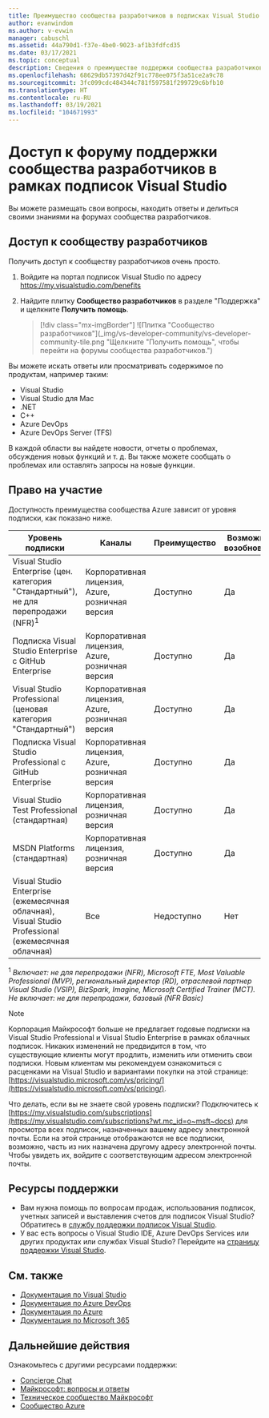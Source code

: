 ```yaml
---
title: Преимущество сообщества разработчиков в подписках Visual Studio | Документация Майкрософт
author: evanwindom
ms.author: v-evwin
manager: cabuschl
ms.assetid: 44a790d1-f37e-4be0-9023-af1b3fdfcd35
ms.date: 03/17/2021
ms.topic: conceptual
description: Сведения о преимуществе поддержки сообщества разработчиков, включенном в некоторые подписки Visual Studio.
ms.openlocfilehash: 68629db57397d42f91c778ee075f3a51ce2a9c78
ms.sourcegitcommit: 3fc099cdc484344c781f597581f299729c6bfb10
ms.translationtype: HT
ms.contentlocale: ru-RU
ms.lasthandoff: 03/19/2021
ms.locfileid: "104671993"
---
```

# <a name="developer-community-support-forum-in-visual-studio-subscriptions"></a>Доступ к форуму поддержки сообщества разработчиков в рамках подписок Visual Studio
Вы можете размещать свои вопросы, находить ответы и делиться своими знаниями на форумах сообщества разработчиков.

## <a name="access-the-developer-community"></a>Доступ к сообществу разработчиков
Получить доступ к сообществу разработчиков очень просто.
1. Войдите на портал подписок Visual Studio по адресу <https://my.visualstudio.com/benefits>
0. Найдите плитку **Сообщество разработчиков** в разделе "Поддержка" и щелкните **Получить помощь**.

   > [!div class="mx-imgBorder"]
   > ![Плитка "Сообщество разработчиков"](_img/vs-developer-community/vs-developer-community-tile.png "Щелкните "Получить помощь", чтобы перейти на форумы сообщества разработчиков.")

Вы можете искать ответы или просматривать содержимое по продуктам, например таким:
- Visual Studio
- Visual Studio для Mac
- .NET
- C++
- Azure DevOps
- Azure DevOps Server (TFS)

В каждой области вы найдете новости, отчеты о проблемах, обсуждения новых функций и т. д. Вы также можете сообщать о проблемах или оставлять запросы на новые функции.  


## <a name="eligibility"></a>Право на участие
Доступность преимущества сообщества Azure зависит от уровня подписки, как показано ниже.

|                                          Уровень подписки                                           |     Каналы      |    Преимущество    | Возможность возобновления |
|-------------------------------------------------------------------------------------------------------|-------------------|---------------|------------|
|                           Visual Studio Enterprise (цен. категория "Стандартный"), не для перепродажи (NFR)<sup>1</sup>                            | Корпоративная лицензия, Azure, розничная версия |   Доступно    |    Да     |
|                           Подписка Visual Studio Enterprise с GitHub Enterprise                           | Корпоративная лицензия, Azure, розничная версия |   Доступно    |    Да     |
|                          Visual Studio Professional (ценовая категория "Стандартный")                          | Корпоративная лицензия, Azure, розничная версия |   Доступно    |    Да     |
|                          Подписка Visual Studio Professional с GitHub Enterprise                          | Корпоративная лицензия, Azure, розничная версия |   Доступно    |    Да     |
|                              Visual Studio Test Professional (стандартная)                               |    Корпоративная лицензия, розничная версия     |   Доступно    |    Да     |
|                                       MSDN Platforms (стандартная)                                       |    Корпоративная лицензия, розничная версия     |   Доступно    |    Да     |
| Visual Studio Enterprise (ежемесячная облачная), Visual Studio Professional (ежемесячная облачная)|        Все        | Недоступно |     Нет     |

<sup>1</sup> *Включает: не для перепродажи (NFR), Microsoft FTE, Most Valuable Professional (MVP), региональный директор (RD), отраслевой партнер Visual Studio (VSIP), BizSpark, Imagine, Microsoft Certified Trainer (MCT).  Не включает: не для перепродажи, базовый (NFR Basic)*

> [!NOTE]
> Корпорация Майкрософт больше не предлагает годовые подписки на Visual Studio Professional и Visual Studio Enterprise в рамках облачных подписок. Никаких изменений не предвидится в том, что существующие клиенты могут продлить, изменить или отменить свои подписки. Новым клиентам мы рекомендуем ознакомиться с расценками на Visual Studio и вариантами покупки на этой странице: [https://visualstudio.microsoft.com/vs/pricing/](https://visualstudio.microsoft.com/vs/pricing/).

Что делать, если вы не знаете свой уровень подписки?  Подключитесь к [https://my.visualstudio.com/subscriptions](https://my.visualstudio.com/subscriptions?wt.mc_id=o~msft~docs) для просмотра всех подписок, назначенных вашему адресу электронной почты. Если на этой странице отображаются не все подписки, возможно, часть из них назначена другому адресу электронной почты.  Чтобы увидеть их, войдите с соответствующим адресом электронной почты.

## <a name="support-resources"></a>Ресурсы поддержки
- Вам нужна помощь по вопросам продаж, использования подписок, учетных записей и выставления счетов для подписок Visual Studio?  Обратитесь в [службу поддержки подписок Visual Studio](https://my.visualstudio.com/gethelp).
- У вас есть вопросы о Visual Studio IDE, Azure DevOps Services или других продуктах или службах Visual Studio?  Перейдите на [страницу поддержки Visual Studio](https://visualstudio.microsoft.com/support/).

## <a name="see-also"></a>См. также
- [Документация по Visual Studio](/visualstudio/)
- [Документация по Azure DevOps](/azure/devops/)
- [Документация по Azure](/azure/)
- [Документация по Microsoft 365](/microsoft-365/)

## <a name="next-steps"></a>Дальнейшие действия
Ознакомьтесь с другими ресурсами поддержки:
- [Concierge Chat](vs-concierge-chat.md)
- [Майкрософт: вопросы и ответы](vs-microsoft-qa.md)
- [Техническое сообщество Майкрософт](vs-microsoft-tech-community.md)
- [Сообщество Azure](vs-azure-community.md)
